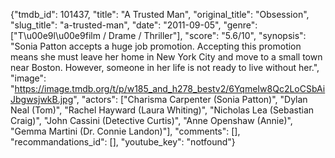 {"tmdb_id": 101437, "title": "A Trusted Man", "original_title": "Obsession", "slug_title": "a-trusted-man", "date": "2011-09-05", "genre": ["T\u00e9l\u00e9film / Drame / Thriller"], "score": "5.6/10", "synopsis": "Sonia Patton accepts a huge job promotion. Accepting this promotion means she must leave her home in New York City and move to a small town near Boston. However, someone in her life is not ready to live without her.", "image": "https://image.tmdb.org/t/p/w185_and_h278_bestv2/6YqmeIw8Qc2LoCSbAiJbgwsjwkB.jpg", "actors": ["Charisma Carpenter (Sonia Patton)", "Dylan Neal (Tom)", "Rachel Hayward (Laura Whiting)", "Nicholas Lea (Sebastian Craig)", "John Cassini (Detective Curtis)", "Anne Openshaw (Annie)", "Gemma Martini (Dr. Connie Landon)"], "comments": [], "recommandations_id": [], "youtube_key": "notfound"}